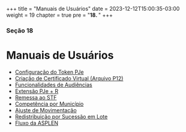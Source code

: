 +++
title = "Manuais de Usuários"
date = 2023-12-12T15:00:35-03:00
weight = 19
chapter = true
pre = "<b>18. </b>"
+++

### Seção 18

# Manuais de Usuários

+ [Configuração do Token PJe](/docs/PJE_token_virtual_smartphone_v100.pdf)
+ [Criação de Certificado Virtual (Arquivo P12)](/docs/PJE_certificado_token_virtual_v100.pdf)
+ [Funcionalidades de Audiências](/docs/manual_audiencias.pdf)
+ [Extensão PJe + R](static/docs/manual_pje_r.pdf)
+ [Remessa ao STF](/docs/manual_remessa_ao_stf.pdf)
+ [Competência por Município](/docs/manual_competencia_por_municipio.pdf)
+ [Ajuste de Movimentação](/docs/manual_ajustar_movimentacao.pdf)
+ [Redistribuição por Sucessão em Lote](/docs/manual_redis_sucessao_em_lote.pdf)
+ [Fluxo da ASPLEN](/docs/manual_fluxo_da_asplen.pdf)